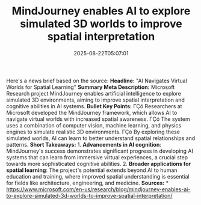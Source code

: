 ﻿---
title: "MindJourney enables AI to explore simulated 3D worlds to improve spatial interpretation"
date: "2025-08-22T05:07:01"
category: "Markets"
summary: ""
slug: "mindjourney enables ai to explore simulated 3d worlds to imp"
source_urls:
  - "https://www.microsoft.com/en-us/research/blog/mindjourney-enables-ai-to-explore-simulated-3d-worlds-to-improve-spatial-interpretation/"
seo:
  title: "MindJourney enables AI to explore simulated 3D worlds to improve spatial interpretation | Hash n Hedge"
  description: ""
  keywords: ["news", "markets", "brief"]
---
Here's a news brief based on the source:  **Headline:** "AI Navigates Virtual Worlds for Spatial Learning"  **Summary Meta Description:** Microsoft Research project MindJourney enables artificial intelligence to explore simulated 3D environments, aiming to improve spatial interpretation and cognitive abilities in AI systems.  **Bullet Key Points:**  ΓÇó Researchers at Microsoft developed the MindJourney framework, which allows AI to navigate virtual worlds with increased spatial awareness. ΓÇó The system uses a combination of computer vision, machine learning, and physics engines to simulate realistic 3D environments. ΓÇó By exploring these simulated worlds, AI can learn to better understand spatial relationships and patterns.  **Short Takeaways:**  1. **Advancements in AI cognition**: MindJourney's success demonstrates significant progress in developing AI systems that can learn from immersive virtual experiences, a crucial step towards more sophisticated cognitive abilities. 2. **Broader applications for spatial learning**: The project's potential extends beyond AI to human education and training, where improved spatial understanding is essential for fields like architecture, engineering, and medicine.  **Sources:** * https://www.microsoft.com/en-us/research/blog/mindjourney-enables-ai-to-explore-simulated-3d-worlds-to-improve-spatial-interpretation/ 
